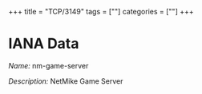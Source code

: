 +++
title = "TCP/3149"
tags = [""]
categories = [""]
+++

# IANA Data

_Name:_ nm-game-server

_Description:_ NetMike Game Server

